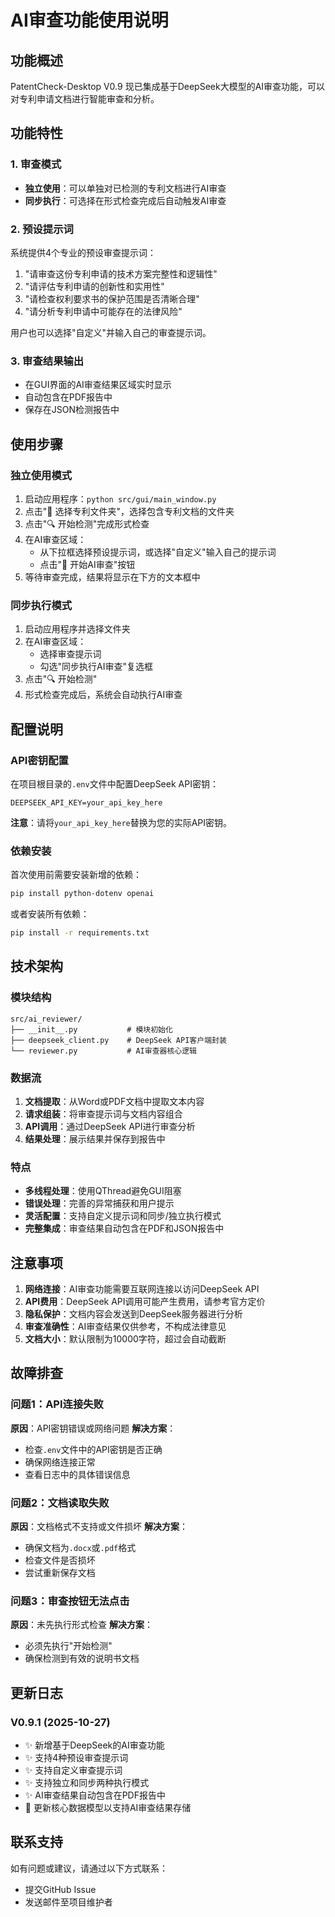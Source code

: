 # AI审查功能使用说明

## 功能概述

PatentCheck-Desktop V0.9 现已集成基于DeepSeek大模型的AI审查功能，可以对专利申请文档进行智能审查和分析。

## 功能特性

### 1. 审查模式
- **独立使用**：可以单独对已检测的专利文档进行AI审查
- **同步执行**：可选择在形式检查完成后自动触发AI审查

### 2. 预设提示词
系统提供4个专业的预设审查提示词：
1. "请审查这份专利申请的技术方案完整性和逻辑性"
2. "请评估专利申请的创新性和实用性"
3. "请检查权利要求书的保护范围是否清晰合理"
4. "请分析专利申请中可能存在的法律风险"

用户也可以选择"自定义"并输入自己的审查提示词。

### 3. 审查结果输出
- 在GUI界面的AI审查结果区域实时显示
- 自动包含在PDF报告中
- 保存在JSON检测报告中

## 使用步骤

### 独立使用模式

1. 启动应用程序：`python src/gui/main_window.py`
2. 点击"📁 选择专利文件夹"，选择包含专利文档的文件夹
3. 点击"🔍 开始检测"完成形式检查
4. 在AI审查区域：
   - 从下拉框选择预设提示词，或选择"自定义"输入自己的提示词
   - 点击"🤖 开始AI审查"按钮
5. 等待审查完成，结果将显示在下方的文本框中

### 同步执行模式

1. 启动应用程序并选择文件夹
2. 在AI审查区域：
   - 选择审查提示词
   - 勾选"同步执行AI审查"复选框
3. 点击"🔍 开始检测"
4. 形式检查完成后，系统会自动执行AI审查

## 配置说明

### API密钥配置

在项目根目录的`.env`文件中配置DeepSeek API密钥：

```env
DEEPSEEK_API_KEY=your_api_key_here
```

**注意**：请将`your_api_key_here`替换为您的实际API密钥。

### 依赖安装

首次使用前需要安装新增的依赖：

```bash
pip install python-dotenv openai
```

或者安装所有依赖：

```bash
pip install -r requirements.txt
```

## 技术架构

### 模块结构

```
src/ai_reviewer/
├── __init__.py           # 模块初始化
├── deepseek_client.py    # DeepSeek API客户端封装
└── reviewer.py           # AI审查器核心逻辑
```

### 数据流

1. **文档提取**：从Word或PDF文档中提取文本内容
2. **请求组装**：将审查提示词与文档内容组合
3. **API调用**：通过DeepSeek API进行审查分析
4. **结果处理**：展示结果并保存到报告中

### 特点

- **多线程处理**：使用QThread避免GUI阻塞
- **错误处理**：完善的异常捕获和用户提示
- **灵活配置**：支持自定义提示词和同步/独立执行模式
- **完整集成**：审查结果自动包含在PDF和JSON报告中

## 注意事项

1. **网络连接**：AI审查功能需要互联网连接以访问DeepSeek API
2. **API费用**：DeepSeek API调用可能产生费用，请参考官方定价
3. **隐私保护**：文档内容会发送到DeepSeek服务器进行分析
4. **审查准确性**：AI审查结果仅供参考，不构成法律意见
5. **文档大小**：默认限制为10000字符，超过会自动截断

## 故障排查

### 问题1：API连接失败
**原因**：API密钥错误或网络问题
**解决方案**：
- 检查`.env`文件中的API密钥是否正确
- 确保网络连接正常
- 查看日志中的具体错误信息

### 问题2：文档读取失败
**原因**：文档格式不支持或文件损坏
**解决方案**：
- 确保文档为`.docx`或`.pdf`格式
- 检查文件是否损坏
- 尝试重新保存文档

### 问题3：审查按钮无法点击
**原因**：未先执行形式检查
**解决方案**：
- 必须先执行"开始检测"
- 确保检测到有效的说明书文档

## 更新日志

### V0.9.1 (2025-10-27)
- ✨ 新增基于DeepSeek的AI审查功能
- ✨ 支持4种预设审查提示词
- ✨ 支持自定义审查提示词
- ✨ 支持独立和同步两种执行模式
- ✨ AI审查结果自动包含在PDF报告中
- 🔧 更新核心数据模型以支持AI审查结果存储

## 联系支持

如有问题或建议，请通过以下方式联系：
- 提交GitHub Issue
- 发送邮件至项目维护者
